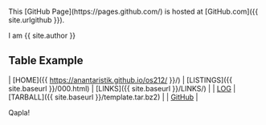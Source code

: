 ---
---

<br>
This [GitHub Page](https://pages.github.com/) is hosted at [GitHub.com]({{ site.urlgithub }}).

I am {{ site.author }}
<br>
## Table Example

| [HOME]({{ https://anantaristik.github.io/os212/ }}/) | [LISTINGS]({{ site.baseurl }}/000.html) | [LINKS]({{ site.baseurl }}/LINKS/) |
| [LOG]({{https://anantaristik.github.io/os212/TXT/mylog.txt}}/TIPS/) | [TARBALL]({{ site.baseurl }}/template.tar.bz2) |
| [GitHub]({{https://github.com/anantaristik/}}) |

Qapla!

